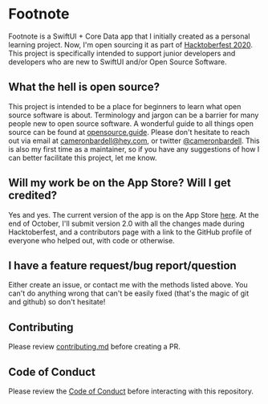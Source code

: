 # Footnote
Footnote is a SwiftUI + Core Data app that I initially created as a personal learning project. Now, I'm open sourcing it as part of [Hacktoberfest 2020](https://hacktoberfest.digitalocean.com). This project is specifically intended to support junior developers and developers who are new to SwiftUI and/or Open Source Software. 

## What the hell is open source? 
This project is intended to be a place for beginners to learn what open source software is about. Terminology and jargon can be a barrier for many people new to open source software. A wonderful guide to all things open source can be found at [opensource.guide](https://opensource.guide/). Please don't hesitate to reach out via email at cameronbardell@hey.com, or twitter [@cameronbardell](https://twitter.com/cameronbardell). This is also my first time as a maintainer, so if you have any suggestions of how I can better facilitate this project, let me know. 

## Will my work be on the App Store? Will I get credited? 
Yes and yes. The current version of the app is on the App Store [here](https://apps.apple.com/us/app/id1495437038). At the end of October, I'll submit version 2.0 with all the changes made during Hacktoberfest, and a contributors page with a link to the GitHub profile of everyone who helped out, with code or otherwise. 

## I have a feature request/bug report/question
Either create an issue, or contact me with the methods listed above. You can't do anything wrong that can't be easily fixed (that's the magic of git and github) so don't hesitate!

## Contributing
Please review [contributing.md](https://github.com/cambardell/Footnote/blob/master/contributing.md) before creating a PR. 

## Code of Conduct
Please review the [Code of Conduct](https://github.com/cambardell/Footnote/blob/master/CODE_OF_CONDUCT.md) before interacting with this repository.
